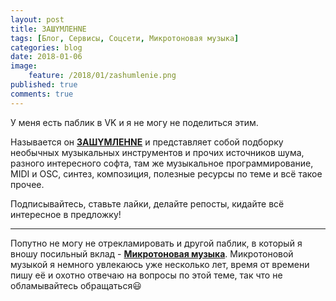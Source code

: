 ```yaml
---
layout: post
title: 3АШYМЛЕНNЕ
tags: [Блог, Сервисы, Соцсети, Микротоновая музыка]
categories: blog
date: 2018-01-06
image:
    feature: /2018/01/zashumlenie.png
published: true
comments: true
---
```

У меня есть паблик в VK и я не могу не поделиться этим.

Называется он [**3АШYМЛЕНNЕ**](https://vk.com/zashumlenie) и представляет собой подборку необычных музыкальных инструментов и прочих источников шума, разного интересного софта, там же музыкальное программирование, MIDI и OSC, синтез, композиция, полезные ресурсы по теме и всё такое прочее.

Подписывайтесь, ставьте лайки, делайте репосты, кидайте всё интересное в предложку!

-----
Попутно не могу не отрекламировать и другой паблик, в который я вношу посильный вклад - [**Микротоновая музыка**](https://vk.com/xenharmony). Микротоновой музыкой я немного увлекаюсь уже несколько лет, время от времени пишу её и охотно отвечаю на вопросы по этой теме, так что не обламывайтесь обращаться😃
